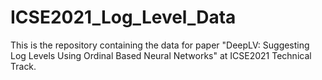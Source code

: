 # ICSE2021_Log_Level_Data

This is the repository containing the data for paper "DeepLV: Suggesting Log Levels Using Ordinal Based Neural Networks" at ICSE2021 Technical Track.

